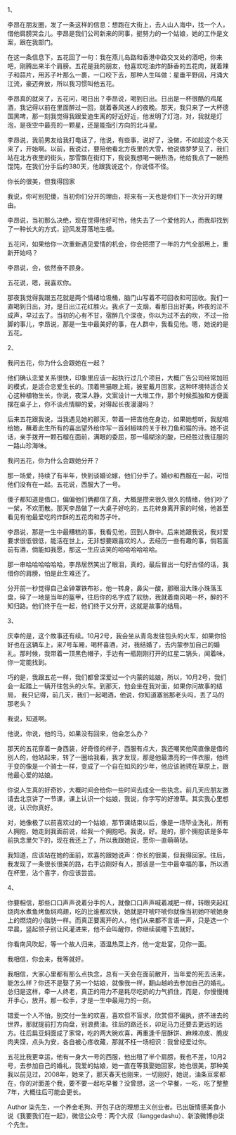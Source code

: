 1、

李昂在朋友圈，发了一条这样的信息：想跑在大街上，去人山人海中，找一个人，借他肩膀哭会儿。李昂是我们公司新来的同事，挺努力的一个姑娘，她的工作是文案，跟在我部门。

在这一条信息下，五花回了一句：我在燕儿岛路和香港中路交叉处的酒吧，你来吧，刚腾出来半个肩膀。五花是我的朋友，他喜欢吃油炸的酥香的五花肉，就着辣子和蒜片，用苏子叶那么一裹，一口咬下去，那种人生叫做：星垂平野阔，月涌大江流，豪迈奔放，所以我习惯叫他五花。

李昂真的就来了，五花问，喝日出？李昂说，喝到日出。日出是一杯很酷的鸡尾酒，我记得以前在里面醉过一回，就着春风迷人的夜晚。那天，我只来了一大杯德国黑啤，那一刻我觉得我跟爱迪生离的好近好近，他发明了灯泡，对，我就是灯泡，是夜空中最亮的一颗星，还是能指引方向的北斗星。

李昂说，我前男友给我打电话了，他说，有些事，说好了，没做，不如趁这个冬天来了，开始啊。以前，我说过，要陪他看北方夜里的大雪，他说做梦梦见了，我们站在北方夜里的街头，那雪飘在街灯下，我说我想喝一碗热汤，他给我点了一碗热馄饨，在我们分手后的380天，他跟我说这个，你说怪不怪。

你长的很美，但我得回家

我说，你可别犯傻，当初你们分开的理由，将来有一天也是你们下一次分开的理由。

李昂说，当初那么决绝，现在觉得他好可怜，他失去了一个爱他的人，而我却找到了一种长大的方式，迎风发芽落地生根。

五花问，如果给你一次重新遇见爱情的机会，你会把攒了一年的力气全部用上，重新开始吗？

李昂说，会，依然奋不顾身。

五花说，嗯，我喜欢你。

那夜我觉得我跟五花就是两个情绪垃圾桶，脑门山写着不可回收和可回收。我们一直喝到日出，对，是日出江花红胜火。我点了一支烟，看那日出好美，昨夜的泣不成声，早过去了。当初的心有不甘，宿醉几个深夜，你以为过不去的坎，不过一抬脚的事儿，李昂说，那是一生中最美好的事，在人群中，我看见他。嗯，她说的是五花。

2、

我问五花，你为什么会跟她在一起？

他们确认恋爱关系很快，印象里应该一起执行过几个项目，大概广告公司经常加班的模式，是适合恋爱生长的。顶着熊猫眼上班，披星戴月回家，这种环境特适合关心这种植物生长，你说，夜深人静，文案设计一大堆工作，那个时候孤独和方便面摆在桌子上，你不谈点情聊的爱，对得起长夜漫漫吗？

后来五花跟我说，当我遇见她的那天，带着一把吉他在身边，如果她想听，我就唱给她，蘸着此生所有的喜出望外给你写一首剁椒味的关于秋刀鱼和猫的诗。她不说话，亲手拨开一颗石榴在面前，满眼的委屈，那一塌糊涂的酸，已经胜过我征服的一路山珍海味。

我问五花，你为什么会跟她分开？

那一场爱，持续了有半年，快到谈婚论嫁，他们分手了。婚纱和西服在一起，可惜他们没有在一起。五花说，西服大了一号。

傻子都知道是借口，偏偏他们俩都信了真，大概是攒来很久很久的情绪，他们吵了一架，不欢而散。那天李昂做了一大桌子好吃的，五花转身离开家的时候，他甚至看见有他最爱吃的炸酥的五花肉和苏子叶。

李昂说，那是一生中最糟糕的事，我看见他，回到人群中。后来她跟我说，我对爱要求很低很低，能活在世上，无非想要跟喜欢的人，去经历一些有趣的事，倘若面前有酒，倘能如我愿，那这一生应该笑的哈哈哈哈哈哈。

那一串哈哈哈哈哈哈，李昂居然笑出了眼泪，真的，最后冒出一句好古怪的话，我借你的肩膀，怕是此生难还了。

分开前一秒觉得自己金钟罩铁布衫，他一转身，鼻尖一酸，那眼泪大珠小珠落玉盘，碎了一地是当年的盔甲，往后你的名字成了软肋，我就着南风喝一杯，醉的不知归路。他们终于在一起，他们终于又分开，这就是故事的结局。

3、

庆幸的是，这个故事还有续。10月2号，我会坐从青岛发往包头的火车，如果你恰好也在这辆车上，来7号车厢，喝杯喜酒，对，我结婚了，去内蒙参加自己的婚礼。那时候，我带着一顶黑色帽子，手边有一瓶刚刚打开的红星二锅头，闻着味，你一定能找到。

巧的是，我跟五花一样，我们都曾深爱过一个内蒙的姑娘，所以，10月2号，我们会一起踏上一辆开往包头的火车。到那天，他会坐在我对面，如果你问故事的结局， 我只记得，前几天，我们一起喝酒，他说，你知道塞翁那老头吗，丢了马的那老头？

我说，知道啊。

他说，你说，他的马，如果没有回来，他会怎么办？

那天的五花穿着一身西装，好奇怪的样子，西服有点大，我还嘲笑他简直像是借的别人的，他站起来，转了一圈给我看，我才发现，那是他最漂亮的一件衣服，他终于变的像是一个骑士一样，变成了一个自在如风的少年，他应该驰骋在草原上，跟他最心爱的姑娘。

你说人生真的好奇妙，大概时间会给你一些时间去成全一些执念。前几天应朋友邀请去北京讲了一节课，课上认识一个姑娘，我说，你字写的好潦草。其实我心里想说，认识你真好。

对，她像极了以前喜欢过的一个姑娘，那节课结束以后，像是一场毕业洗礼，所有人拥抱，她走到我面前说，给我一个拥抱吧。我说，好。是的，那个拥抱该是多年前执念里欠下的，现在我还上了，所以我跟她说，愿你一直萌萌哒。

我知道，应该站在她的面前，欢喜的跟她说声：你长的很美，但我得回家。往后，我发现了一条很长很美的路，右手边刚好有人，那该是一生中最幸福的事，所以酒在杯里，沾个喜字，你应该尝尝。

4、

你要相信，那些口口声声说着分手的人，就像口口声声喊着减肥一样，转眼夹起红烧肉水煮鱼烤鱼焖鸡翅，吃的比谁都欢快，她就是吓唬吓唬你就像当初她吓唬她身上的燃烧的小脂肪一样。而真正要离开的人，他们从来都不言语一声，只是选一个早晨，竖起领子别让风灌进来，他不会叫醒你，你继续装睡下去就好。

你看南风吹起，等一个故人归来，酒温热菜上齐，他一定赴宴，见你一面。

我相信，你会来，我等就好。

我相信，大家心里都有那么点执念，总有一天会在面前散开，当年爱的死去活来，能怎么样？你还不是娶了另一个姑娘，就像我一样，翻山越岭去参加自己的婚礼。总归是这样，牵一人终老，真正的用力不是耗尽吃奶的力气抓住，而是，你慢慢摊开手心，放开。那一松手，才是一生中最用力的一刻。

错爱一个人不怕，别交付一生的欢喜，喜欢但不盲求，欣赏但不偏执，挤不进去的世界，那就提前打方向盘，别浪费油。往后的路还长，卯足马力还要去更远的远方。往后扁豆焖面成了家常，吃的两大碗欢喜，再重逢千层酥饼、麻辣凉皮、脆皮肉夹馍，点头为安，各自被心疼收藏，那就不枉一场相识：我曾经爱过你。

五花比我更幸运，他有一身大一号的西服，他出租了半个肩膀，我也不差，10月2号，去参加自己的婚礼，我爱的姑娘，她一直在等我娶她回家，她也很美，那种美我以前见过，2008年，她来了，那天春天也刚来，一切刚好，她说，油条豆浆都在，你的对面差个我，要不要一起吃早餐？没曾想，这一个早餐，一吃，吃了整整7年，大概往后可能会更长。

Author 柒先生，一个养金毛狗、开包子店的理想主义创业者。已出版情感美食小说《我要我们在一起》，微信公众号：两个大叔（lianggedashu）、新浪微博@柒个先生。